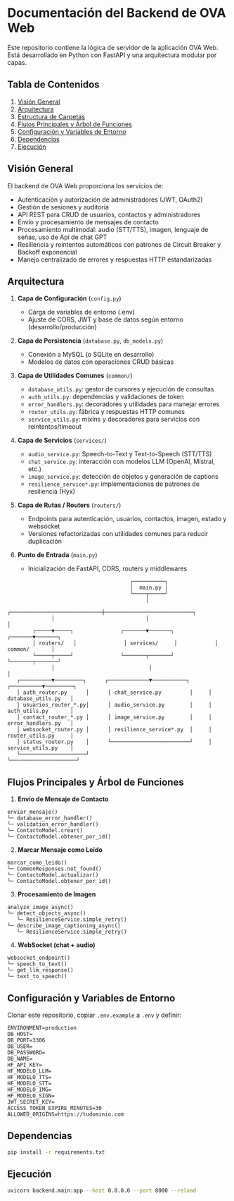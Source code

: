 # Documentación del Backend de OVA Web

Este repositorio contiene la lógica de servidor de la aplicación OVA Web. Está desarrollado en Python con FastAPI y una arquitectura modular por capas.

## Tabla de Contenidos
1. [Visión General](#visión-general)
2. [Arquitectura](#arquitectura)
3. [Estructura de Carpetas](#estructura-de-carpetas)
4. [Flujos Principales y Árbol de Funciones](#flujos-principales-y-árbol-de-funciones)
5. [Configuración y Variables de Entorno](#configuración-y-variables-de-entorno)
6. [Dependencias](#dependencias)
7. [Ejecución](#ejecución)

## Visión General
El backend de OVA Web proporciona los servicios de:
- Autenticación y autorización de administradores (JWT, OAuth2)
- Gestión de sesiones y auditoría
- API REST para CRUD de usuarios, contactos y administradores
- Envío y procesamiento de mensajes de contacto
- Procesamiento multimodal: audio (STT/TTS), imagen, lenguaje de señas, uso de Api de chat GPT
- Resiliencia y reintentos automáticos con patrones de Circuit Breaker y Backoff exponencial
- Manejo centralizado de errores y respuestas HTTP estandarizadas

## Arquitectura

1. **Capa de Configuración** (`config.py`)
   - Carga de variables de entorno (.env)
   - Ajuste de CORS, JWT y base de datos según entorno (desarrollo/producción)

2. **Capa de Persistencia** (`database.py`, `db_models.py`)
   - Conexión a MySQL (o SQLite en desarrollo)
   - Modelos de datos con operaciones CRUD básicas

3. **Capa de Utilidades Comunes** (`common/`)
   - `database_utils.py`: gestor de cursores y ejecución de consultas
   - `auth_utils.py`: dependencias y validaciones de token
   - `error_handlers.py`: decoradores y utilidades para manejar errores
   - `router_utils.py`: fábrica y respuestas HTTP comunes
   - `service_utils.py`: mixins y decoradores para servicios con reintentos/timeout

4. **Capa de Servicios** (`services/`)
   - `audio_service.py`: Speech-to-Text y Text-to-Speech (STT/TTS)
   - `chat_service.py`: interacción con modelos LLM (OpenAI, Mistral, etc.)
   - `image_service.py`: detección de objetos y generación de captions
   - `resilience_service*.py`: implementaciones de patrones de resiliencia (Hyx)

5. **Capa de Rutas / Routers** (`routers/`)
   - Endpoints para autenticación, usuarios, contactos, imagen, estado y websocket
   - Versiones refactorizadas con utilidades comunes para reducir duplicación

6. **Punto de Entrada** (`main.py`)
   - Inicialización de FastAPI, CORS, routers y middlewares

```
                                       ┌──────────┐
                                       │  main.py │
                                       └────┬─────┘
                                            │
              ┌─────────────────────────────┼────────────────────────────┐
              │                             │                            │
        ┌─────▼─────┐               ┌───────▼───────┐            ┌───────▼───────┐
        │ routers/   │               │ services/     │            │ common/       │
        └─────┬─────┘               └───────┬───────┘            └───────┬───────┘
              │                              │                            │
   ┌──────────▼─────────┐      ┌─────────────▼───────────┐     ┌──────────▼─────────┐
   │ auth_router.py      │      │ chat_service.py         │     │ database_utils.py   │
   │ usuarios_router_*.py│      │ audio_service.py        │     │ auth_utils.py       │
   │ contact_router_*.py │      │ image_service.py        │     │ error_handlers.py   │
   │ websocket_router.py │      │ resilience_service*.py  │     │ router_utils.py     │
   │ status_router.py    │      └─────────────────────────┘     │ service_utils.py    │
   └─────────────────────┘                                       └─────────────────────┘
```

## Flujos Principales y Árbol de Funciones

1. **Envío de Mensaje de Contacto**
```
enviar_mensaje()
└─ database_error_handler()
└─ validation_error_handler()
└─ ContactoModel.crear()
└─ ContactoModel.obtener_por_id()
```

2. **Marcar Mensaje como Leído**
```
marcar_como_leido()
└─ CommonResponses.not_found()
└─ ContactoModel.actualizar()
└─ ContactoModel.obtener_por_id()
```

3. **Procesamiento de Imagen**
```
analyze_image_async()
└─ detect_objects_async()
   └─ ResilienceService.simple_retry()
└─ describe_image_captioning_async()
   └─ ResilienceService.simple_retry()
```

4. **WebSocket (chat + audio)**
```
websocket_endpoint()
└─ speech_to_text()
└─ get_llm_response()
└─ text_to_speech()
```

## Configuración y Variables de Entorno
Clonar este repositorio, copiar `.env.example` a `.env` y definir:
```dotenv
ENVIRONMENT=production
DB_HOST=
DB_PORT=3306
DB_USER=
DB_PASSWORD=
DB_NAME=
HF_API_KEY=
HF_MODELO_LLM=
HF_MODELO_TTS=
HF_MODELO_STT=
HF_MODELO_IMG=
HF_MODELO_SIGN=
JWT_SECRET_KEY=
ACCESS_TOKEN_EXPIRE_MINUTES=30
ALLOWED_ORIGINS=https://tudominio.com
```

## Dependencias
```bash
pip install -r requirements.txt
```

## Ejecución
```bash
uvicorn backend.main:app --host 0.0.0.0 --port 8000 --reload
```
